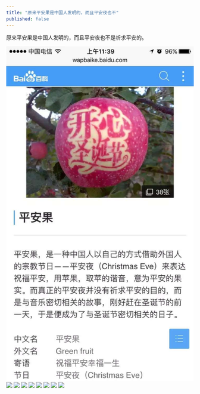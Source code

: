 ```yaml
---
title: "原来平安果是中国人发明的，而且平安夜也不"
published: false
---
```

原来平安果是中国人发明的，而且平安夜也不是祈求平安的。

![](./1.jpg)
![](./2.jpg)
![](./3.jpg)
![](./4.jpg)
![](./5.jpg)
![](./6.jpg)
![](./7.jpg)
![](./8.jpg)
![](./9.jpg)
